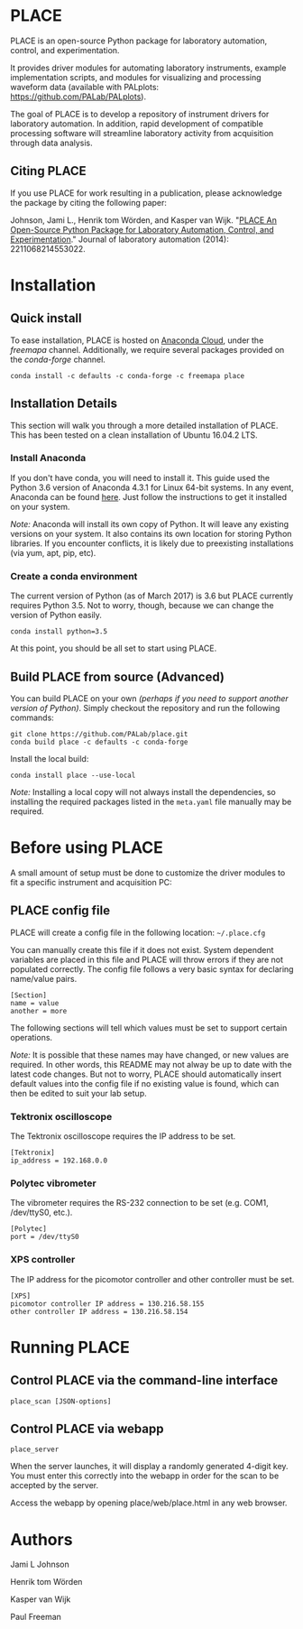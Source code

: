 
# PLACE 

PLACE is an open-source Python package for laboratory automation, control, and
experimentation.  

It provides driver modules for automating laboratory instruments, example
implementation scripts, and modules for visualizing and processing waveform
data (available with PALplots: https://github.com/PALab/PALplots).

The goal of PLACE is to develop a repository of instrument drivers for
laboratory automation.  In addition, rapid development of compatible processing
software will streamline laboratory activity from acquisition through data
analysis.

## Citing PLACE
If you use PLACE for work resulting in a publication, please acknowledge the
package by citing the following paper:

Johnson, Jami L., Henrik tom Wörden, and Kasper van Wijk. "[PLACE An
Open-Source Python Package for Laboratory Automation, Control, and
Experimentation](http://jla.sagepub.com/content/20/1/10)." Journal of
laboratory automation (2014): 2211068214553022.

# Installation

## Quick install

To ease installation, PLACE is hosted on [Anaconda
Cloud](https://anaconda.org), under the *freemapa* channel. Additionally, we
require several packages provided on the *conda-forge* channel.

```
conda install -c defaults -c conda-forge -c freemapa place
```

## Installation Details

This section will walk you through a more detailed installation of PLACE. This
has been tested on a clean installation of Ubuntu 16.04.2 LTS.

### Install Anaconda

If you don't have conda, you will need to install it. This guide used the
Python 3.6 version of Anaconda 4.3.1 for Linux 64-bit systems. In any event,
Anaconda can be found [here](https://www.continuum.io/downloads). Just follow
the instructions to get it installed on your system.

*Note:* Anaconda will install its own copy of Python. It will leave any
existing versions on your system. It also contains its own location for storing
Python libraries. If you encounter conflicts, it is likely due to preexisting
installations (via yum, apt, pip, etc).

### Create a conda environment

The current version of Python (as of March 2017) is 3.6 but PLACE currently
requires Python 3.5. Not to worry, though, because we can change the version of
Python easily.

```
conda install python=3.5
```

At this point, you should be all set to start using PLACE.

## Build PLACE from source (Advanced)

You can build PLACE on your own *(perhaps if you need to support another
version of Python)*. Simply checkout the repository and run the following
commands:

```
git clone https://github.com/PALab/place.git
conda build place -c defaults -c conda-forge
```

Install the local build:

```
conda install place --use-local
```

*Note:* Installing a local copy will not always install the dependencies, so
installing the required packages listed in the `meta.yaml` file manually may be
required.

# Before using PLACE

A small amount of setup must be done to customize the driver modules to fit a
specific instrument and acquisition PC:

## PLACE config file

PLACE will create a config file in the following location: `~/.place.cfg`

You can manually create this file if it does not exist. System dependent
variables are placed in this file and PLACE will throw errors if they are not
populated correctly. The config file follows a very basic syntax for declaring
name/value pairs.

```
[Section]
name = value
another = more
```

The following sections will tell which values must be set to support certain
operations.

*Note:* It is possible that these names may have changed, or new values are
required. In other words, this README may not alway be up to date with the
latest code changes. But not to worry, PLACE should automatically insert
default values into the config file if no existing value is found, which can
then be edited to suit your lab setup.

### Tektronix oscilloscope

The Tektronix oscilloscope requires the IP address to be set.

```
[Tektronix]
ip_address = 192.168.0.0
```

### Polytec vibrometer

The vibrometer requires the RS-232 connection to be set (e.g. COM1, /dev/ttyS0,
etc.).

```
[Polytec]
port = /dev/ttyS0
```

### XPS controller

The IP address for the picomotor controller and other controller must be set.

```
[XPS]
picomotor controller IP address = 130.216.58.155
other controller IP address = 130.216.58.154
```

# Running PLACE

## Control PLACE via the command-line interface

```
place_scan [JSON-options]
```

## Control PLACE via webapp

```
place_server
```

When the server launches, it will display a randomly generated 4-digit
key. You must enter this correctly into the webapp in order for the scan
to be accepted by the server.

Access the webapp by opening place/web/place.html in any web browser.

# Authors

Jami L Johnson

Henrik tom Wörden

Kasper van Wijk

Paul Freeman

